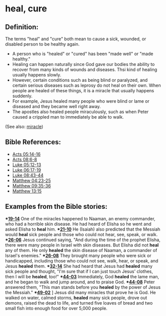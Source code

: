 # heal, cure #

## Definition: ##

The terms "heal" and "cure" both mean to cause a sick, wounded, or disabled person to be healthy again.

 * A person who is "healed" or "cured" has been "made well" or "made healthy."
 * Healing can happen naturally since God gave our bodies the ability to recover from many kinds of wounds and diseases. Thsi kind of healing usually happens slowly.
 * However, certain conditions such as being blind or paralyzed, and certain serious diseases such as leprosy do not heal on their own. When people are healed of these things, it is a miracle that usually happens suddenly.
 * For example, Jesus healed many people who were blind or lame or diseased and they became well right away.
 * The apostles also healed people miraculously, such as when Peter caused a crippled man to immediately be able to walk. 

(See also: [miracle](../kt/miracle.md))

## Bible References: ##

* [Acts 05:14-16](https://door43.org/en/bible/notes/act/05/14)
* [Acts 08:6-8](https://door43.org/en/bible/notes/act/08/06)
* [Luke 05:12-13](https://door43.org/en/bible/notes/luk/05/12)
* [Luke 06:17-19](https://door43.org/en/bible/notes/luk/06/17)
* [Luke 08:43-44](https://door43.org/en/bible/notes/luk/08/43)
* [Matthew 04:23-25](https://door43.org/en/bible/notes/mat/04/23)
* [Matthew 09:35-36](https://door43.org/en/bible/notes/mat/09/35)
* [Matthew 13:15](https://door43.org/en/bible/notes/mat/13/15)

## Examples from the Bible stories: ##

  __*[19-14](https://door43.org/en/obs/notes/frames/19-14)__ One of the miracles happened to Naaman, an enemy commander, who had a horrible skin disease. He had heard of Elisha so he went and asked Elisha to __heal__ him.
  __*[21-10](https://door43.org/en/obs/notes/frames/21-10)__ He (Isaiah) also predicted that the Messiah would __heal__ sick people and those who could not hear, see, speak, or walk.
  __*[26-06](https://door43.org/en/obs/notes/frames/26-06)__ Jesus continued saying, "And during the time of the prophet Elisha, there were many people in Israel with skin diseases. But Elisha did not __heal__ any of them. He only __healed__ the skin disease of Naaman, a commander of Israel's enemies."
  __*[26-08](https://door43.org/en/obs/notes/frames/26-08)__ They brought many people who were sick or handicapped, including those who could not see, walk, hear, or speak, and Jesus __healed__ them.
  __*[32-14](https://door43.org/en/obs/notes/frames/32-14)__ She had heard that Jesus had __healed__ many sick people and thought, "I'm sure that if I can just touch Jesus' clothes, then I will be __healed__, too!"
  __*[44-03](https://door43.org/en/obs/notes/frames/44-03)__ Immediately, God __healed__ the lame man, and he began to walk and jump around, and to praise God.
  __*[44-08](https://door43.org/en/obs/notes/frames/44-08)__ Peter answered them, "This man stands before you __healed__ by the power of Jesus the Messiah."
  __*[49-02](https://door43.org/en/obs/notes/frames/49-02)__ ] Jesus did many miracles that prove he is God. He walked on water, calmed storms, __healed__ many sick people, drove out demons, raised the dead to life, and turned five loaves of bread and two small fish into enough food for over 5,000 people.



